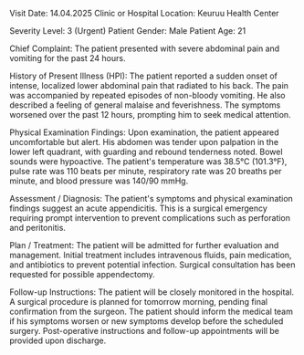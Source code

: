  Visit Date: 14.04.2025
Clinic or Hospital Location: Keuruu Health Center

Severity Level: 3 (Urgent)
Patient Gender: Male
Patient Age: 21

Chief Complaint:
The patient presented with severe abdominal pain and vomiting for the past 24 hours.

History of Present Illness (HPI):
The patient reported a sudden onset of intense, localized lower abdominal pain that radiated to his back. The pain was accompanied by repeated episodes of non-bloody vomiting. He also described a feeling of general malaise and feverishness. The symptoms worsened over the past 12 hours, prompting him to seek medical attention.

Physical Examination Findings:
Upon examination, the patient appeared uncomfortable but alert. His abdomen was tender upon palpation in the lower left quadrant, with guarding and rebound tenderness noted. Bowel sounds were hypoactive. The patient's temperature was 38.5°C (101.3°F), pulse rate was 110 beats per minute, respiratory rate was 20 breaths per minute, and blood pressure was 140/90 mmHg.

Assessment / Diagnosis:
The patient's symptoms and physical examination findings suggest an acute appendicitis. This is a surgical emergency requiring prompt intervention to prevent complications such as perforation and peritonitis.

Plan / Treatment:
The patient will be admitted for further evaluation and management. Initial treatment includes intravenous fluids, pain medication, and antibiotics to prevent potential infection. Surgical consultation has been requested for possible appendectomy.

Follow-up Instructions:
The patient will be closely monitored in the hospital. A surgical procedure is planned for tomorrow morning, pending final confirmation from the surgeon. The patient should inform the medical team if his symptoms worsen or new symptoms develop before the scheduled surgery. Post-operative instructions and follow-up appointments will be provided upon discharge.
